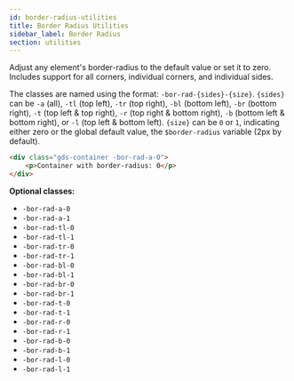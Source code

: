 ```yaml
---
id: border-radius-utilities
title: Border Radius Utilities
sidebar_label: Border Radius
section: utilities
---
```


Adjust any element's border-radius to the default value or set it to zero. Includes support for all corners, individual corners, and individual sides.

The classes are named using the format: `-bor-rad-{sides}-{size}`. `{sides}` can be `-a` (all), `-tl` (top left), `-tr` (top right), `-bl` (bottom left), `-br` (bottom right), `-t` (top left & top right), `-r` (top right & bottom right), `-b` (bottom left & bottom right), or `-l` (top left & bottom left). `{size}` can be `0` or `1`, indicating either zero or the global default value, the `$border-radius` variable (2px by default).

```html
<div class="gds-container -bor-rad-a-0">
    <p>Container with border-radius: 0</p>
</div>
```

__Optional classes:__

- `-bor-rad-a-0`
- `-bor-rad-a-1`
- `-bor-rad-tl-0`
- `-bor-rad-tl-1`
- `-bor-rad-tr-0`
- `-bor-rad-tr-1`
- `-bor-rad-bl-0`
- `-bor-rad-bl-1`
- `-bor-rad-br-0`
- `-bor-rad-br-1`
- `-bor-rad-t-0`
- `-bor-rad-t-1`
- `-bor-rad-r-0`
- `-bor-rad-r-1`
- `-bor-rad-b-0`
- `-bor-rad-b-1`
- `-bor-rad-l-0`
- `-bor-rad-l-1`
